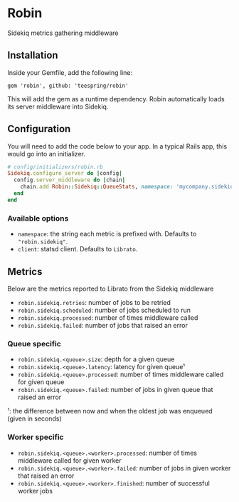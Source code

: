 # Robin

Sidekiq metrics gathering middleware

## Installation

Inside your Gemfile, add the following line:

```Gemfile
gem 'robin', github: 'teespring/robin'
```

This will add the gem as a runtime dependency. Robin automatically loads its server middleware into Sidekiq.

## Configuration

You will need to add the code below to your app. In a typical Rails app, this would go into an initializer.

```ruby
# config/initializers/robin.rb
Sidekiq.configure_server do |config|
  config.server_middleware do |chain|
    chain.add Robin::Sidekiq::QueueStats, namespace: 'mycompany.sidekiq', client: Librato
  end
end
```

### Available options

- `namespace`: the string each metric is prefixed with. Defaults to `"robin.sidekiq"`.
- `client`: statsd client. Defaults to `Librato`.

## Metrics

Below are the metrics reported to Librato from the Sidekiq middleware

- `robin.sidekiq.retries`: number of jobs to be retried
- `robin.sidekiq.scheduled`: number of jobs scheduled to run
- `robin.sidekiq.processed`: number of times middleware called
- `robin.sidekiq.failed`: number of jobs that raised an error

### Queue specific

- `robin.sidekiq.<queue>.size`: depth for a given queue
- `robin.sidekiq.<queue>.latency`: latency for given queue¹
- `robin.sidekiq.<queue>.processed`: number of times middleware called for given queue
- `robin.sidekiq.<queue>.failed`: number of jobs in given queue that raised an error

¹: the difference between now and when the oldest job was enqueued (given in seconds)

### Worker specific

- `robin.sidekiq.<queue>.<worker>.processed`: number of times middleware called for given worker
- `robin.sidekiq.<queue>.<worker>.failed`: number of jobs in given worker that raised an error
- `robin.sidekiq.<queue>.<worker>.finished`: number of successful worker jobs
